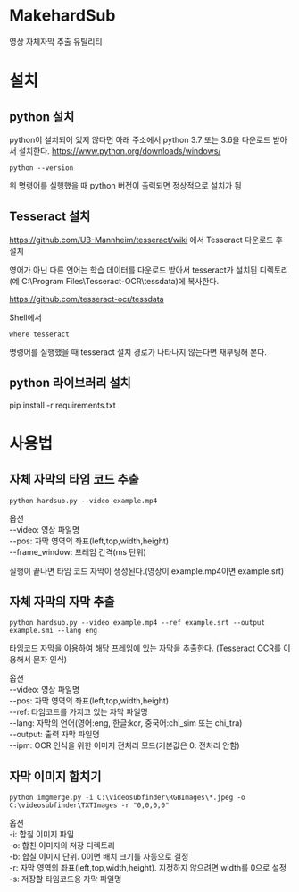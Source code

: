 # MakehardSub
영상 자체자막 추출 유틸리티

# 설치
## python 설치
  python이 설치되어 있지 않다면 아래 주소에서 python 3.7 또는 3.6을 다운로드 받아서 설치한다.
https://www.python.org/downloads/windows/

```
python --version 
```
위 명령어를 실행했을 때 python 버전이 출력되면 정상적으로 설치가 됨

## Tesseract 설치
https://github.com/UB-Mannheim/tesseract/wiki 에서 Tesseract 다운로드 후 설치

영어가 아닌 다른 언어는 학습 데이터를 다운로드 받아서 
tesseract가 설치된 디렉토리(예 C:\Program Files\Tesseract-OCR\tessdata)에 복사한다.  

https://github.com/tesseract-ocr/tessdata

Shell에서
```
where tesseract

```
명령어를 실행했을 때 tesseract 설치 경로가 나타나지 않는다면 재부팅해 본다.


## python 라이브러리 설치
pip install -r requirements.txt

# 사용법
## 자체 자막의 타임 코드 추출
```
python hardsub.py --video example.mp4
```
 
옵션  
--video: 영상 파일명  
--pos: 자막 영역의 좌표(left,top,width,height)  
--frame_window: 프레임 간격(ms 단위)  

실행이 끝나면 타임 코드 자막이 생성된다.(영상이 example.mp4이면 example.srt)

## 자체 자막의 자막 추출
```
python hardsub.py --video example.mp4 --ref example.srt --output example.smi --lang eng
```

타임코드 자막을 이용하여 해당 프레임에 있는 자막을 추출한다.
(Tesseract OCR를 이용해서 문자 인식)

옵션  
--video: 영상 파일명  
--pos: 자막 영역의 좌표(left,top,width,height)  
--ref: 타임코드를 가지고 있는 자막 파일명  
--lang: 자막의 언어(영어:eng, 한글:kor, 중국어:chi_sim 또는 chi_tra)  
--output: 출력 자막 파일명  
--ipm: OCR 인식을 위한 이미지 전처리 모드(기본값은 0: 전처리 안함)  


## 자막 이미지 합치기

```
python imgmerge.py -i C:\videosubfinder\RGBImages\*.jpeg -o C:\videosubfinder\TXTImages -r "0,0,0,0"
```

옵션  
-i: 합칠 이미지 파일  
-o: 합친 이미지의 저장 디렉토리   
-b: 합칠 이미지 단위. 0이면 배치 크기를 자동으로 결정    
-r: 자막 영역의 좌표(left,top,width,height). 지정하지 않으려면 width를 0으로 설정  
-s: 저장할 타임코드용 자막 파일명  

